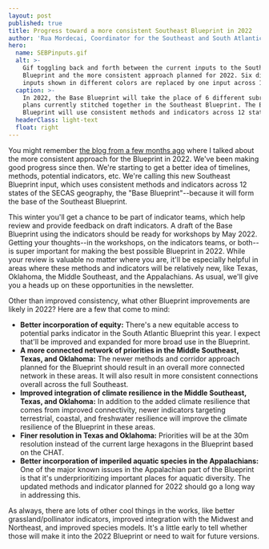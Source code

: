 ```yaml
---
layout: post
published: true
title: Progress toward a more consistent Southeast Blueprint in 2022
author: 'Rua Mordecai, Coordinator for the Southeast and South Atlantic Blueprints'
hero:
  name: SEBPinputs.gif
  alt: >-
    Gif toggling back and forth between the current inputs to the Southeast
    Blueprint and the more consistent approach planned for 2022. Six different
    inputs shown in different colors are replaced by one input across 12 states.
  caption: >-
    In 2022, the Base Blueprint will take the place of 6 different subregional
    plans currently stitched together in the Southeast Blueprint. The Base
    Blueprint will use consistent methods and indicators across 12 states.
  headerClass: light-text
  float: right
---
```

You might remember [the blog from a few months ago](http://secassoutheast.org/2021/03/12/New-approach-to-Southeast-Blueprint-in-2022.html) where I talked about the more consistent approach for the Blueprint in 2022. We've been making good progress since then. We're starting to get a better idea of timelines, methods, potential indicators, etc. We're calling this new Southeast Blueprint input, which uses consistent methods and indicators across 12 states of the SECAS geography, the "Base Blueprint"--because it will form the base of the Southeast Blueprint. 

This winter you'll get a chance to be part of indicator teams, which help review and provide feedback on draft indicators. A draft of the Base Blueprint using the indicators should be ready for workshops by May 2022. Getting your thoughts--in the workshops, on the indicators teams, or both--is super important for making the best possible Blueprint in 2022.<!--more--> While your review is valuable no matter where you are, it'll be especially helpful in areas where these methods and indicators will be relatively new, like Texas, Oklahoma, the Middle Southeast, and the Appalachians. As usual, we'll give you a heads up on these opportunities in the newsletter.

Other than improved consistency, what other Blueprint improvements are likely in 2022? Here are a few that come to mind:

- **Better incorporation of equity:** There's a new equitable access to potential parks indicator in the South Atlantic Blueprint this year. I expect that'll be improved and expanded for more broad use in the Blueprint.
- **A more connected network of priorities in the Middle Southeast, Texas, and Oklahoma:** The newer methods and corridor approach planned for the Blueprint should result in an overall more connected network in these areas. It will also result in more consistent connections overall across the full Southeast.
- **Improved integration of climate resilience in the Middle Southeast, Texas, and Oklahoma:** In addition to the added climate resilience that comes from improved connectivity, newer indicators targeting terrestrial, coastal, and freshwater resilience will improve the climate resilience of the Blueprint in these areas.
- **Finer resolution in Texas and Oklahoma:** Priorities will be at the 30m resolution instead of the current large hexagons in the Blueprint based on the CHAT.
- **Better incorporation of imperiled aquatic species in the Appalachians:** One of the major known issues in the Appalachian part of the Blueprint is that it's underprioritizing important places for aquatic diversity. The updated methods and indicator planned for 2022 should go a long way in addressing this.

As always, there are lots of other cool things in the works, like better grassland/pollinator indicators, improved integration with the Midwest and Northeast, and improved species models. It's a little early to tell whether those will make it into the 2022 Blueprint or need to wait for future versions.
